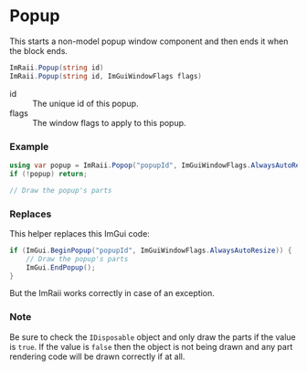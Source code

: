 # Popup

This starts a non-model popup window component and then ends it when the block
ends.

```csharp
ImRaii.Popup(string id)
ImRaii.Popup(string id, ImGuiWindowFlags flags)
```

<dl>
    <dt>id</dt>
    <dd>The unique id of this popup.</dd>
    <dt>flags</dt>
    <dd>The window flags to apply to this popup.</dd>
</dl>

### Example

```csharp
using var popup = ImRaii.Popop("popupId", ImGuiWindowFlags.AlwaysAutoResize);
if (!popup) return;

// Draw the popup's parts
```

### Replaces

This helper replaces this ImGui code:

```csharp
if (ImGui.BeginPopup("popupId", ImGuiWindowFlags.AlwaysAutoResize)) {
    // Draw the popup's parts
    ImGui.EndPopup();
}
```

But the ImRaii works correctly in case of an exception.

### Note

Be sure to check the <code>IDisposable</code> object and only draw the parts if
the value is <code>true</code>. If the value is <code>false</code> then the
object is not being drawn and any part rendering code will be drawn correctly if
at all.
